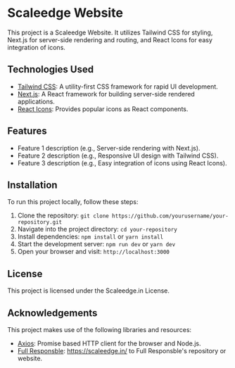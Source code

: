# Scaleedge Website

This project is a Scaleedge Website. It utilizes Tailwind CSS for styling, Next.js for server-side rendering and routing, and React Icons for easy integration of icons.

## Technologies Used

- [Tailwind CSS](https://tailwindcss.com/): A utility-first CSS framework for rapid UI development.
- [Next.js](https://nextjs.org/): A React framework for building server-side rendered applications.
- [React Icons](https://react-icons.github.io/react-icons/): Provides popular icons as React components.

## Features

- Feature 1 description (e.g., Server-side rendering with Next.js).
- Feature 2 description (e.g., Responsive UI design with Tailwind CSS).
- Feature 3 description (e.g., Easy integration of icons using React Icons).

## Installation

To run this project locally, follow these steps:

1. Clone the repository: `git clone https://github.com/yourusername/your-repository.git`
2. Navigate into the project directory: `cd your-repository`
3. Install dependencies: `npm install` or `yarn install`
4. Start the development server: `npm run dev` or `yarn dev`
5. Open your browser and visit: `http://localhost:3000`




## License

This project is licensed under the Scaleedge.in License.

## Acknowledgements

This project makes use of the following libraries and resources:

- [Axios](https://github.com/axios/axios): Promise based HTTP client for the browser and Node.js.
- [Full Responsble](https://github.com/fullrsponsble/fullrsponsble): https://scaleedge.in/ to Full Responsble's repository or website.



